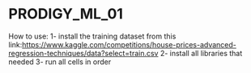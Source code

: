# PRODIGY_ML_01
How to use:
1- install the training dataset from this link:https://www.kaggle.com/competitions/house-prices-advanced-regression-techniques/data?select=train.csv
2- install all libraries that needed
3- run all cells in order
